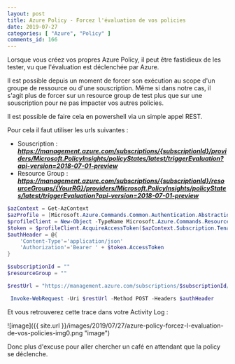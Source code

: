 ```yaml
---
layout: post
title: Azure Policy - Forcez l'évaluation de vos policies
date: 2019-07-27
categories: [ "Azure", "Policy" ]
comments_id: 166 
---
```

Lorsque vous créez vos propres Azure Policy, il peut être fastidieux de les tester, vu que l'évaluation est déclenchée par Azure.

Il est possible depuis un moment de forcer son exécution au scope d'un groupe de ressource ou d'une souscription. Même si dans notre cas, il s'agit plus de forcer sur un resource group de test plus que sur une souscription pour ne pas impacter vos autres policies.

Il est possible de faire cela en powershell via un simple appel REST.

Pour cela il faut utiliser les urls suivantes :

- Souscription : ***<https://management.azure.com/subscriptions/{subscriptionId}/providers/Microsoft.PolicyInsights/policyStates/latest/triggerEvaluation?api-version=2018-07-01-preview>***
- Resource Group : ***<https://management.azure.com/subscriptions/{subscriptionId}/resourceGroups/{YourRG}/providers/Microsoft.PolicyInsights/policyStates/latest/triggerEvaluation?api-version=2018-07-01-preview>***

```powershell
$azContext = Get-AzContext
$azProfile = [Microsoft.Azure.Commands.Common.Authentication.Abstractions.AzureRmProfileProvider]::Instance.Profile
$profileClient = New-Object -TypeName Microsoft.Azure.Commands.ResourceManager.Common.RMProfileClient -ArgumentList ($azProfile)
$token = $profileClient.AcquireAccessToken($azContext.Subscription.TenantId)
$authHeader = @{
    'Content-Type'='application/json'
    'Authorization'='Bearer ' + $token.AccessToken
}

$subscriptionId = ""
$resourceGroup = ""

$restUrl = "https://management.azure.com/subscriptions/$subscriptionId/resourceGroups/$resourceGroup/providers/Microsoft.PolicyInsights/policyStates/latest/triggerEvaluation?api-version=2018-07-01-preview"

 Invoke-WebRequest -Uri $restUrl -Method POST -Headers $authHeader
```

Et vous retrouverez cette trace dans votre Activity Log :

![image]({{ site.url }}/images/2019/07/27/azure-policy-forcez-l-evaluation-de-vos-policies-img0.png "image")

Donc plus d'excuse pour aller chercher un café en attendant que la policy se déclenche.

